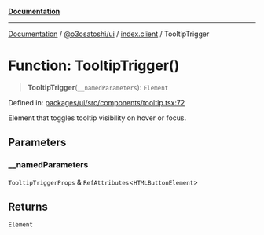 [**Documentation**](../../../../README.md)

***

[Documentation](../../../../README.md) / [@o3osatoshi/ui](../../README.md) / [index.client](../README.md) / TooltipTrigger

# Function: TooltipTrigger()

> **TooltipTrigger**(`__namedParameters`): `Element`

Defined in: [packages/ui/src/components/tooltip.tsx:72](https://github.com/o3osatoshi/experiment/blob/54ab00df974a3e9f8283fbcd8c611ed1e0274132/packages/ui/src/components/tooltip.tsx#L72)

Element that toggles tooltip visibility on hover or focus.

## Parameters

### \_\_namedParameters

`TooltipTriggerProps` & `RefAttributes`\<`HTMLButtonElement`\>

## Returns

`Element`
